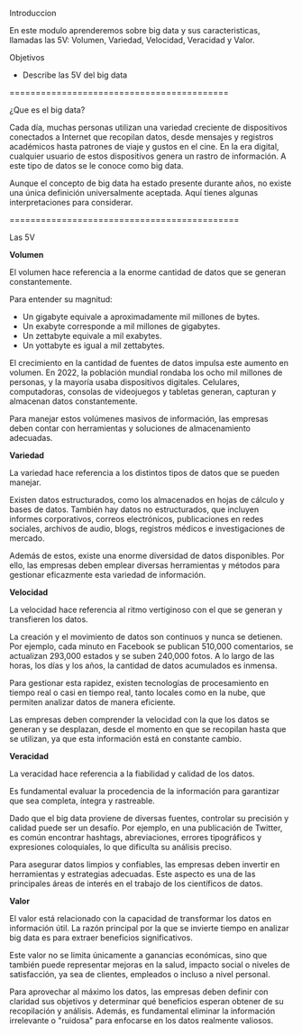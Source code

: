 Introduccion 

En este modulo aprenderemos sobre big data y sus caracteristicas, llamadas las 5V: Volumen, Variedad, Velocidad, Veracidad y Valor. 

Objetivos

- Describe las 5V del big data

==========================================

¿Que es el big data?

Cada día, muchas personas utilizan una variedad creciente de dispositivos conectados a Internet que recopilan datos, desde mensajes y registros académicos hasta patrones de viaje y gustos en el cine. En la era digital, cualquier usuario de estos dispositivos genera un rastro de información. A este tipo de datos se le conoce como big data.

Aunque el concepto de big data ha estado presente durante años, no existe una única definición universalmente aceptada. Aquí tienes algunas interpretaciones para considerar.

============================================

Las 5V 

**Volumen**

El volumen hace referencia a la enorme cantidad de datos que se generan constantemente.

Para entender su magnitud:

- Un gigabyte equivale a aproximadamente mil millones de bytes.
- Un exabyte corresponde a mil millones de gigabytes.
- Un zettabyte equivale a mil exabytes.
- Un yottabyte es igual a mil zettabytes.

El crecimiento en la cantidad de fuentes de datos impulsa este aumento en volumen. En 2022, la población mundial rondaba los ocho mil millones de personas, y la mayoría usaba dispositivos digitales. Celulares, computadoras, consolas de videojuegos y tabletas generan, capturan y almacenan datos constantemente.

Para manejar estos volúmenes masivos de información, las empresas deben contar con herramientas y soluciones de almacenamiento adecuadas.

**Variedad**

La variedad hace referencia a los distintos tipos de datos que se pueden manejar.

Existen datos estructurados, como los almacenados en hojas de cálculo y bases de datos.
También hay datos no estructurados, que incluyen informes corporativos, correos electrónicos, publicaciones en redes sociales, archivos de audio, blogs, registros médicos e investigaciones de mercado.

Además de estos, existe una enorme diversidad de datos disponibles.
Por ello, las empresas deben emplear diversas herramientas y métodos para gestionar eficazmente esta variedad de información.

**Velocidad**

La velocidad hace referencia al ritmo vertiginoso con el que se generan y transfieren los datos.

La creación y el movimiento de datos son continuos y nunca se detienen.
Por ejemplo, cada minuto en Facebook se publican 510,000 comentarios, se actualizan 293,000 estados y se suben 240,000 fotos. A lo largo de las horas, los días y los años, la cantidad de datos acumulados es inmensa.

Para gestionar esta rapidez, existen tecnologías de procesamiento en tiempo real o casi en tiempo real, tanto locales como en la nube, que permiten analizar datos de manera eficiente.

Las empresas deben comprender la velocidad con la que los datos se generan y se desplazan, desde el momento en que se recopilan hasta que se utilizan, ya que esta información está en constante cambio.

**Veracidad** 

La veracidad hace referencia a la fiabilidad y calidad de los datos.

Es fundamental evaluar la procedencia de la información para garantizar que sea completa, íntegra y rastreable.

Dado que el big data proviene de diversas fuentes, controlar su precisión y calidad puede ser un desafío. Por ejemplo, en una publicación de Twitter, es común encontrar hashtags, abreviaciones, errores tipográficos y expresiones coloquiales, lo que dificulta su análisis preciso.

Para asegurar datos limpios y confiables, las empresas deben invertir en herramientas y estrategias adecuadas. Este aspecto es una de las principales áreas de interés en el trabajo de los científicos de datos.

**Valor**

El valor está relacionado con la capacidad de transformar los datos en información útil. La razón principal por la que se invierte tiempo en analizar big data es para extraer beneficios significativos.

Este valor no se limita únicamente a ganancias económicas, sino que también puede representar mejoras en la salud, impacto social o niveles de satisfacción, ya sea de clientes, empleados o incluso a nivel personal.

Para aprovechar al máximo los datos, las empresas deben definir con claridad sus objetivos y determinar qué beneficios esperan obtener de su recopilación y análisis. Además, es fundamental eliminar la información irrelevante o "ruidosa" para enfocarse en los datos realmente valiosos.